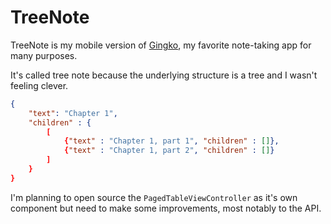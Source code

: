 # TreeNote
TreeNote is my mobile version of [Gingko](https://gingkoapp.com/app), my favorite note-taking app for many purposes.

It's called tree note because the underlying structure is a tree and I wasn't feeling clever.

```json
{
	"text": "Chapter 1",
	"children" : {
		[
			{"text" : "Chapter 1, part 1", "children" : []},
			{"text" : "Chapter 1, part 2", "children" : []}
		]
	}
}
```

I'm planning to open source the `PagedTableViewController` as it's own component but need to make some improvements, most notably to the API. 